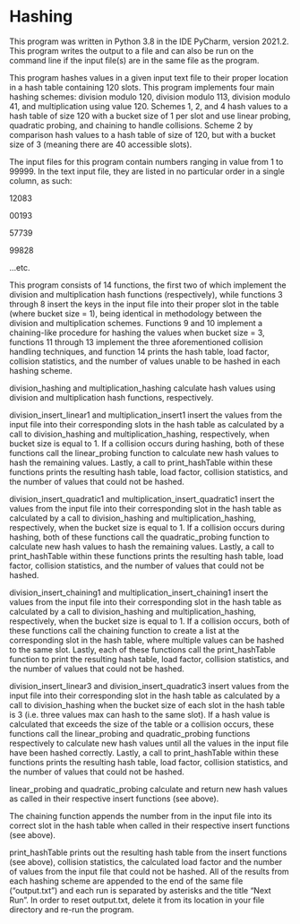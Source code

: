 # Hashing
This program was written in Python 3.8 in the IDE PyCharm, version 2021.2. This program writes the output to a file and can also be run on the command line if the input file(s) are in the same file as the program.

This program hashes values in a given input text file to their proper location in a hash table containing 120 slots. This program implements four main hashing schemes: division modulo 120, division modulo 113, division modulo 41, and multiplication using value 120. Schemes 1, 2, and 4 hash values to a hash table of size 120 with a bucket size of 1 per slot and use linear probing, quadratic probing, and chaining to handle collisions. Scheme 2 by comparison hash values to a hash table of size of 120, but with a bucket size of 3 (meaning there are 40 accessible slots).

The input files for this program contain numbers ranging in value from 1 to 99999. In the text input file, they are listed in no particular order in a single column, as such:

12083

00193

57739

99828

…etc.


This program consists of 14 functions, the first two of which implement the division and multiplication hash functions (respectively), while functions 3 through 8 insert the keys in the input file into their proper slot in the table (where bucket size = 1), being identical in methodology between the division and multiplication schemes. Functions 9 and 10 implement a chaining-like procedure for hashing the values when bucket size = 3, functions 11 through 13 implement the three aforementioned collision handling techniques, and function 14 prints the hash table, load factor, collision statistics, and the number of values unable to be hashed in each hashing scheme.

division_hashing and multiplication_hashing calculate hash values using division and multiplication hash functions, respectively.

division_insert_linear1 and multiplication_insert1 insert the values from the input file into their corresponding slots in the hash table as calculated by a call to division_hashing and multiplication_hashing, respectively, when bucket size is equal to 1. If a collision occurs during hashing, both of these functions call the linear_probing function to calculate new hash values to hash the remaining values. Lastly, a call to print_hashTable within these functions prints the resulting hash table, load factor, collision statistics, and the number of values that could not be hashed.

division_insert_quadratic1 and multiplication_insert_quadratic1 insert the values from the input file into their corresponding slot in the hash table as calculated by a call to division_hashing and multiplication_hashing, respectively, when the bucket size is equal to 1. If a collision occurs during hashing, both of these functions call the quadratic_probing function to calculate new hash values to hash the remaining values. Lastly, a call to print_hashTable within these functions prints the resulting hash table, load factor, collision statistics, and the number of values that could not be hashed.

division_insert_chaining1 and multiplication_insert_chaining1 insert the values from the input file into their corresponding slot in the hash table as calculated by a call to division_hashing and multiplication_hashing, respectively, when the bucket size is equal to 1. If a collision occurs, both of these functions call the chaining function to create a list at the corresponding slot in the hash table, where multiple values can be hashed to the same slot. Lastly, each of these functions call the print_hashTable function to print the resulting hash table, load factor, collision statistics, and the number of values that could not be hashed.

division_insert_linear3 and division_insert_quadratic3 insert values from the input file into their corresponding slot in the hash table as calculated by a call to division_hashing when the bucket size of each slot in the hash table is 3 (i.e. three values max can hash to the same slot). If a hash value is calculated that exceeds the size of the table or a collision occurs, these functions call the linear_probing and quadratic_probing functions respectively to calculate new hash values until all the values in the input file have been hashed correctly. Lastly, a call to print_hashTable within these functions prints the resulting hash table, load factor, collision statistics, and the number of values that could not be hashed.

linear_probing and quadratic_probing calculate and return new hash values as called in their respective insert functions (see above).

The chaining function appends the number from in the input file into its correct slot in the hash table when called in their respective insert functions (see above).

print_hashTable prints out the resulting hash table from the insert functions (see above), collision statistics, the calculated load factor and the number of values from the input file that could not be hashed. All of the results from each hashing scheme are appended to the end of the same file (“output.txt”) and each run is separated by asterisks and the title “Next Run”. In order to reset output.txt, delete it from its location in your file directory and re-run the program.


